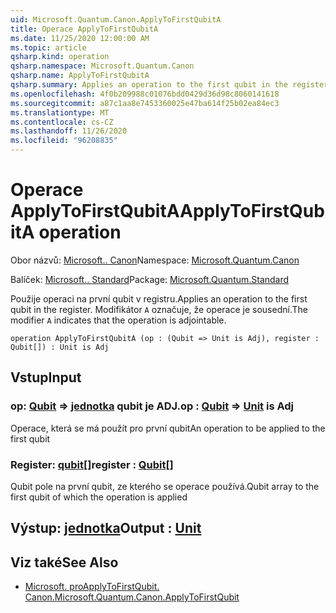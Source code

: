 ```yaml
---
uid: Microsoft.Quantum.Canon.ApplyToFirstQubitA
title: Operace ApplyToFirstQubitA
ms.date: 11/25/2020 12:00:00 AM
ms.topic: article
qsharp.kind: operation
qsharp.namespace: Microsoft.Quantum.Canon
qsharp.name: ApplyToFirstQubitA
qsharp.summary: Applies an operation to the first qubit in the register. The modifier `A` indicates that the operation is adjointable.
ms.openlocfilehash: 4f0b209988c01076bdd0429d36d98c8060141618
ms.sourcegitcommit: a87c1aa8e7453360025e47ba614f25b02ea84ec3
ms.translationtype: MT
ms.contentlocale: cs-CZ
ms.lasthandoff: 11/26/2020
ms.locfileid: "96208835"
---
```

# <a name="applytofirstqubita-operation"></a><span data-ttu-id="63c51-102">Operace ApplyToFirstQubitA</span><span class="sxs-lookup"><span data-stu-id="63c51-102">ApplyToFirstQubitA operation</span></span>

<span data-ttu-id="63c51-103">Obor názvů: [Microsoft.. Canon](xref:Microsoft.Quantum.Canon)</span><span class="sxs-lookup"><span data-stu-id="63c51-103">Namespace: [Microsoft.Quantum.Canon](xref:Microsoft.Quantum.Canon)</span></span>

<span data-ttu-id="63c51-104">Balíček: [Microsoft.. Standard](https://nuget.org/packages/Microsoft.Quantum.Standard)</span><span class="sxs-lookup"><span data-stu-id="63c51-104">Package: [Microsoft.Quantum.Standard](https://nuget.org/packages/Microsoft.Quantum.Standard)</span></span>


<span data-ttu-id="63c51-105">Použije operaci na první qubit v registru.</span><span class="sxs-lookup"><span data-stu-id="63c51-105">Applies an operation to the first qubit in the register.</span></span>
<span data-ttu-id="63c51-106">Modifikátor `A` označuje, že operace je sousední.</span><span class="sxs-lookup"><span data-stu-id="63c51-106">The modifier `A` indicates that the operation is adjointable.</span></span>

```qsharp
operation ApplyToFirstQubitA (op : (Qubit => Unit is Adj), register : Qubit[]) : Unit is Adj
```


## <a name="input"></a><span data-ttu-id="63c51-107">Vstup</span><span class="sxs-lookup"><span data-stu-id="63c51-107">Input</span></span>

### <a name="op--qubit--unit--is-adj"></a><span data-ttu-id="63c51-108">op: [Qubit](xref:microsoft.quantum.lang-ref.qubit) => [jednotka](xref:microsoft.quantum.lang-ref.unit) qubit je ADJ.</span><span class="sxs-lookup"><span data-stu-id="63c51-108">op : [Qubit](xref:microsoft.quantum.lang-ref.qubit) => [Unit](xref:microsoft.quantum.lang-ref.unit)  is Adj</span></span>

<span data-ttu-id="63c51-109">Operace, která se má použít pro první qubit</span><span class="sxs-lookup"><span data-stu-id="63c51-109">An operation to be applied to the first qubit</span></span>


### <a name="register--qubit"></a><span data-ttu-id="63c51-110">Register: [qubit](xref:microsoft.quantum.lang-ref.qubit)[]</span><span class="sxs-lookup"><span data-stu-id="63c51-110">register : [Qubit](xref:microsoft.quantum.lang-ref.qubit)[]</span></span>

<span data-ttu-id="63c51-111">Qubit pole na první qubit, ze kterého se operace používá.</span><span class="sxs-lookup"><span data-stu-id="63c51-111">Qubit array to the first qubit of which the operation is applied</span></span>



## <a name="output--unit"></a><span data-ttu-id="63c51-112">Výstup: [jednotka](xref:microsoft.quantum.lang-ref.unit)</span><span class="sxs-lookup"><span data-stu-id="63c51-112">Output : [Unit](xref:microsoft.quantum.lang-ref.unit)</span></span>



## <a name="see-also"></a><span data-ttu-id="63c51-113">Viz také</span><span class="sxs-lookup"><span data-stu-id="63c51-113">See Also</span></span>

- [<span data-ttu-id="63c51-114">Microsoft. proApplyToFirstQubit. Canon.</span><span class="sxs-lookup"><span data-stu-id="63c51-114">Microsoft.Quantum.Canon.ApplyToFirstQubit</span></span>](xref:Microsoft.Quantum.Canon.ApplyToFirstQubit)